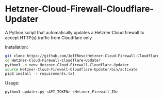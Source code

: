 # Hetzner-Cloud-Firewall-Cloudflare-Updater
A Python script that automatically updates a Hetzner Cloud firewall to accept HTTP(s) traffic from Cloudflare only

Installation:
```bash
git clone https://github.com/JeffResc/Hetzner-Cloud-Firewall-Cloudflare-Updater
cd Hetzner-Cloud-Firewall-Cloudflare-Updater
python3 -m venv Hetzner-Cloud-Firewall-Cloudflare-Updater
source Hetzner-Cloud-Firewall-Cloudflare-Updater/bin/activate
pip3 install -r requirements.txt
```

Usage:
```bash
python3 updater.py <API_TOKEN> <Hetzner_Firewall_ID>
```
